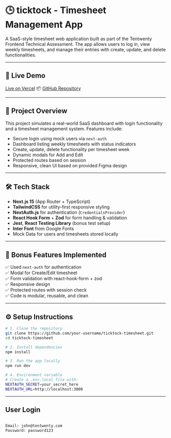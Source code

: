  # 🕒 ticktock - Timesheet Management App

A SaaS-style timesheet web application built as part of the Tentwenty Frontend Technical Assessment. The app allows users to log in, view weekly timesheets, and manage their entries with create, update, and delete functionalities.

---

## 🚀 Live Demo

   [Live on Vercel](https://ticktock-timesheet-management-app.vercel.app/)
📦 [GitHub Repository](https://github.com/NitinN24/ticktock-timesheet-Management-app)

---

## 🧠 Project Overview

This project simulates a real-world SaaS dashboard with login functionality and a timesheet management system. Features include:

- Secure login using mock users via `next-auth`
- Dashboard listing weekly timesheets with status indicators
- Create, update, delete functionality per timesheet week
- Dynamic modals for Add and Edit
- Protected routes based on session
- Responsive, clean UI based on provided Figma design

---

## 🛠️ Tech Stack

- **Next.js 15** (App Router + TypeScript)
- **TailwindCSS** for utility-first responsive styling
- **NextAuth.js** for authentication (`CredentialsProvider`)
- **React Hook Form** + **Zod** for form handling & validation
- **Jest**, **React Testing Library** (bonus test setup)
- **Inter Font** from Google Fonts
- Mock Data for users and timesheets stored locally

---

## 🧪 Bonus Features Implemented

✅ Used `next-auth` for authentication  
✅ Modal for Create/Edit timesheet  
✅ Form validation with react-hook-form + zod  
✅ Responsive design  
✅ Protected routes with session check  
✅ Code is modular, reusable, and clean

---

## ⚙️ Setup Instructions

```bash
# 1. Clone the repository
git clone https://github.com/your-username/ticktock-timesheet.git
cd ticktock-timesheet

# 2. Install dependencies
npm install

# 3. Run the app locally
npm run dev

# 4. Environment variable
# Create a .env.local file with:
NEXTAUTH_SECRET=your_secret_here
NEXTAUTH_URL=http://localhost:3000

```

---
## User Login

```bash

Email: john@tentwenty.com
Password: password123
```
